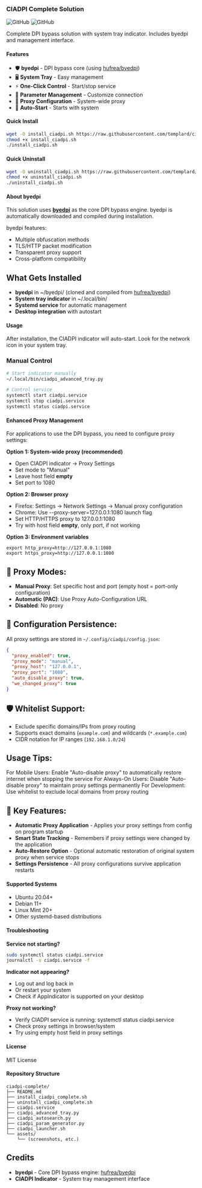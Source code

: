 ### CIADPI Complete Solution

![GitHub](https://img.shields.io/badge/platform-linux-blue)
![GitHub](https://img.shields.io/badge/ubuntu-20.04%2B-orange)

Complete DPI bypass solution with system tray indicator. Includes byedpi and management interface.

#### Features

- 🛡️ **byedpi** - DPI bypass core (using [hufrea/byedpi](https://github.com/hufrea/byedpi))
- 🖥️ **System Tray** - Easy management
- ⚡ **One-Click Control** - Start/stop service
- 🔧 **Parameter Management** - Customize connection
- 🔌 **Proxy Configuration** - System-wide proxy
- 🚀 **Auto-Start** - Starts with system

#### Quick Install

```bash
wget -O install_ciadpi.sh https://raw.githubusercontent.com/templard/ciadpi_indicator/master/install_ciadpi_complete.sh
chmod +x install_ciadpi.sh
./install_ciadpi.sh
```

#### Quick Uninstall

```bash
wget -O uninstall_ciadpi.sh https://raw.githubusercontent.com/templard/ciadpi_indicator/master/uninstall_ciadpi_complete.sh
chmod +x uninstall_ciadpi.sh
./uninstall_ciadpi.sh
```

#### About byedpi

This solution uses **[byedpi](https://github.com/hufrea/byedpi)** as the core DPI bypass engine. byedpi is automatically downloaded and compiled during installation.

byedpi features:
- Multiple obfuscation methods
- TLS/HTTP packet modification  
- Transparent proxy support
- Cross-platform compatibility

## What Gets Installed

- **byedpi** in ~/byedpi/ (cloned and compiled from [hufrea/byedpi](https://github.com/hufrea/byedpi))
- **System tray indicator** in ~/.local/bin/
- **Systemd service** for automatic management
- **Desktop integration** with autostart

#### Usage

After installation, the CIADPI indicator will auto-start. Look for the network icon in your system tray.

### Manual Control
```bash
# Start indicator manually
~/.local/bin/ciadpi_advanced_tray.py

# Control service
systemctl start ciadpi.service
systemctl stop ciadpi.service  
systemctl status ciadpi.service
```

#### Enhanced Proxy Management

For applications to use the DPI bypass, you need to configure proxy settings:

**Option 1: System-wide proxy (recommended)**
- Open CIADPI indicator → Proxy Settings
- Set mode to "Manual"
- Leave host field **empty**
- Set port to 1080

**Option 2: Browser proxy**
- Firefox: Settings → Network Settings → Manual proxy configuration
- Chrome: Use --proxy-server=127.0.0.1:1080 launch flag
- Set HTTP/HTTPS proxy to 127.0.0.1:1080
- Try with host field **empty**, only port, if not working

**Option 3: Environment variables**
```
export http_proxy=http://127.0.0.1:1080
export https_proxy=http://127.0.0.1:1080
```

## 🔧 Proxy Modes:

- **Manual Proxy**: Set specific host and port (empty host = port-only configuration)
- **Automatic (PAC)**: Use Proxy Auto-Configuration URL
- **Disabled**: No proxy

## 💾 Configuration Persistence:

All proxy settings are stored in `~/.config/ciadpi/config.json`:
```json
{
  "proxy_enabled": true,
  "proxy_mode": "manual",
  "proxy_host": "127.0.0.1",
  "proxy_port": "1080",
  "auto_disable_proxy": true,
  "we_changed_proxy": true
}
```

## 🛡️ Whitelist Support:

- Exclude specific domains/IPs from proxy routing
- Supports exact domains (`example.com`) and wildcards (`*.example.com`)
- CIDR notation for IP ranges (`192.168.1.0/24`)

## Usage Tips:
For Mobile Users: Enable "Auto-disable proxy" to automatically restore internet when stopping the service
For Always-On Users: Disable "Auto-disable proxy" to maintain proxy settings permanently
For Development: Use whitelist to exclude local domains from proxy routing

## 🎯 Key Features:

- **Automatic Proxy Application** - Applies your proxy settings from config on program startup
- **Smart State Tracking** - Remembers if proxy settings were changed by the application
- **Auto-Restore Option** - Optional automatic restoration of original system proxy when service stops
- **Settings Persistence** - All proxy configurations survive application restarts

#### Supported Systems

- Ubuntu 20.04+
- Debian 11+ 
- Linux Mint 20+
- Other systemd-based distributions

#### Troubleshooting

**Service not starting?**
```bash
sudo systemctl status ciadpi.service
journalctl -u ciadpi.service -f
```

**Indicator not appearing?**
- Log out and log back in
- Or restart your system  
- Check if AppIndicator is supported on your desktop

**Proxy not working?**
- Verify CIADPI service is running: systemctl status ciadpi.service
- Check proxy settings in browser/system
- Try using empty host field in proxy settings

#### License

MIT License

#### Repository Structure

```
ciadpi-complete/
├── README.md
├── install_ciadpi_complete.sh
├── uninstall_ciadpi_complete.sh
├── ciadpi.service
├── ciadpi_advanced_tray.py
├── ciadpi_autosearch.py
├── ciadpi_param_generator.py
├── ciadpi_launcher.sh
└── assets/
    └── (screenshots, etc.)
```

## Credits

- **byedpi** - Core DPI bypass engine: [hufrea/byedpi](https://github.com/hufrea/byedpi)
- **CIADPI Indicator** - System tray management interface
